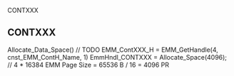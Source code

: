 
CONTXXX

## CONTXXX

Allocate_Data_Space()
    // TODO  EMM_ContXXX_H = EMM_GetHandle(4, cnst_EMM_ContH_Name, 1)
    EmmHndl_CONTXXX = Allocate_Space(4096);   //  4 * 16384 EMM Page Size = 65536 B / 16 = 4096 PR
